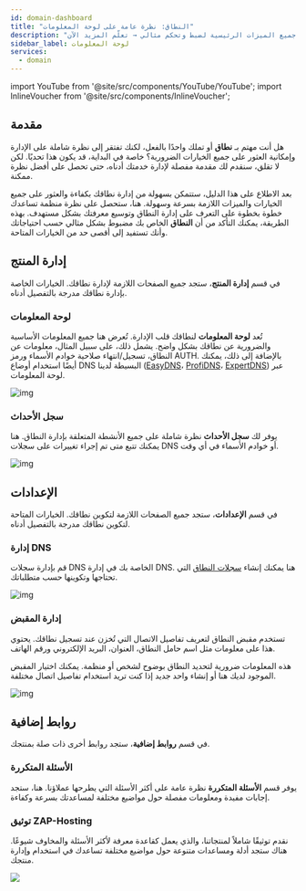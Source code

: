 ```yaml
---
id: domain-dashboard
title: "النطاق: نظرة عامة على لوحة المعلومات"
description: "اكتشف كيف تدير نطاقك بكفاءة وتصل إلى جميع الميزات الرئيسية لضبط وتحكم مثالي → تعلّم المزيد الآن"
sidebar_label: لوحة المعلومات
services:
  - domain
---
```


import YouTube from '@site/src/components/YouTube/YouTube';
import InlineVoucher from '@site/src/components/InlineVoucher';

## مقدمة

هل أنت مهتم بـ **نطاق** أو تملك واحدًا بالفعل، لكنك تفتقر إلى نظرة شاملة على الإدارة وإمكانية العثور على جميع الخيارات الضرورية؟ خاصة في البداية، قد يكون هذا تحديًا. لكن لا تقلق، سنقدم لك مقدمة مفصلة لإدارة خدمتك أدناه، حتى تحصل على أفضل نظرة ممكنة.

بعد الاطلاع على هذا الدليل، ستتمكن بسهولة من إدارة نطاقك بكفاءة والعثور على جميع الخيارات والميزات اللازمة بسرعة وسهولة. هنا، ستحصل على نظرة منظمة تساعدك خطوة بخطوة على التعرف على إدارة النطاق وتوسيع معرفتك بشكل مستهدف. بهذه الطريقة، يمكنك التأكد من أن **النطاق** الخاص بك مضبوط بشكل مثالي حسب احتياجاتك وأنك تستفيد إلى أقصى حد من الخيارات المتاحة.



## إدارة المنتج

في قسم **إدارة المنتج**، ستجد جميع الصفحات اللازمة لإدارة نطاقك. الخيارات الخاصة بإدارة نطاقك مدرجة بالتفصيل أدناه. 



### لوحة المعلومات

تُعد **لوحة المعلومات** لنطاقك قلب الإدارة. تُعرض هنا جميع المعلومات الأساسية والضرورية عن نطاقك بشكل واضح. يشمل ذلك، على سبيل المثال، معلومات عن النطاق، تسجيل/انتهاء صلاحية خوادم الأسماء ورمز AUTH. بالإضافة إلى ذلك، يمكنك أيضًا استخدام أوضاع DNS البسيطة لدينا ([EasyDNS](domain-easydns.md)، [ProfiDNS](domain-profidns.md)، [ExpertDNS](domain-expertdns)) عبر لوحة المعلومات.

![img](https://screensaver01.zap-hosting.com/index.php/s/xQww62Noja46TED/preview)




### سجل الأحداث

يوفر لك **سجل الأحداث** نظرة شاملة على جميع الأنشطة المتعلقة بإدارة النطاق. هنا يمكنك تتبع متى تم إجراء تغييرات على سجلات DNS أو خوادم الأسماء في أي وقت.

![img](https://screensaver01.zap-hosting.com/index.php/s/2Tfirza5nkm6jzr/preview)




## الإعدادات

في قسم **الإعدادات**، ستجد جميع الصفحات اللازمة لتكوين نطاقك. الخيارات المتاحة لتكوين نطاقك مدرجة بالتفصيل أدناه.



### إدارة DNS

قم بإدارة سجلات DNS الخاصة بك في إدارة DNS. هنا يمكنك إنشاء [سجلات النطاق](domain-records.md) التي تحتاجها وتكوينها حسب متطلباتك.

![img](https://screensaver01.zap-hosting.com/index.php/s/eSFEN9sLkKfcHPb/preview)

### إدارة المقبض

تستخدم مقبض النطاق لتعريف تفاصيل الاتصال التي تُخزن عند تسجيل نطاقك. يحتوي هذا على معلومات مثل اسم حامل النطاق، العنوان، البريد الإلكتروني ورقم الهاتف.

هذه المعلومات ضرورية لتحديد النطاق بوضوح لشخص أو منظمة. يمكنك اختيار المقبض الموجود لديك هنا أو إنشاء واحد جديد إذا كنت تريد استخدام تفاصيل اتصال مختلفة.

![img](https://screensaver01.zap-hosting.com/index.php/s/DWKmQqPQ3B2DwD9/preview)



## روابط إضافية
في قسم **روابط إضافية**، ستجد روابط أخرى ذات صلة بمنتجك.

### الأسئلة المتكررة
يوفر قسم **الأسئلة المتكررة** نظرة عامة على أكثر الأسئلة التي يطرحها عملاؤنا. هنا، ستجد إجابات مفيدة ومعلومات مفصلة حول مواضيع مختلفة لمساعدتك بسرعة وكفاءة.

### توثيق ZAP-Hosting
نقدم توثيقًا شاملاً لمنتجاتنا، والذي يعمل كقاعدة معرفة لأكثر الأسئلة والمخاوف شيوعًا. هناك ستجد أدلة ومساعدات متنوعة حول مواضيع مختلفة تساعدك في استخدام وإدارة منتجك.

![](https://screensaver01.zap-hosting.com/index.php/s/n48ct6aZBrNq7eT/preview)


<InlineVoucher />